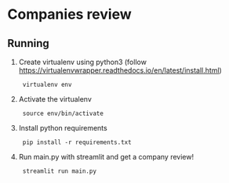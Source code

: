 # Companies review


## Running 

1. Create virtualenv using python3 (follow https://virtualenvwrapper.readthedocs.io/en/latest/install.html)

        virtualenv env

2. Activate the virtualenv

        source env/bin/activate

3. Install python requirements

        pip install -r requirements.txt


4. Run main.py with streamlit and get a company review!

        streamlit run main.py
